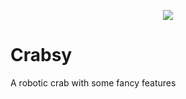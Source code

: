 <center>

![](./design/logo_with_text_blue.svg)

</center>

# Crabsy

A robotic crab with some fancy features

